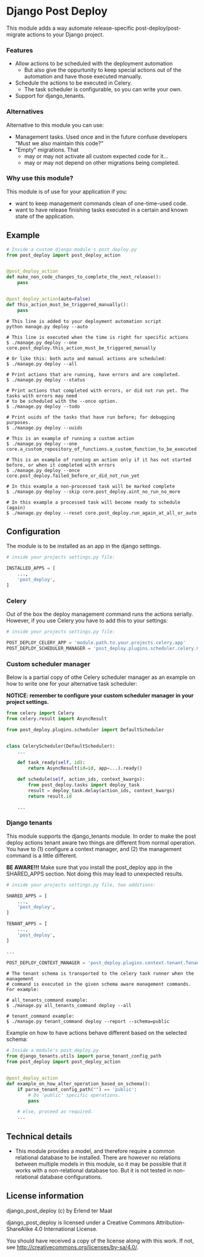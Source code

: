 Django Post Deploy
===

This module adds a way automate release-specific post-deploy/post-migrate actions to your Django project.

### Features

* Allow actions to be scheduled with the deployment automation
    * But also give the oppurtunity to keep special actions out of the automation and have those executed manually.
* Schedule the actions to be executed in Celery.
    * The task scheduler is configurable, so you can write your own.
* Support for django_tenants.

### Alternatives

Alternative to this module you can use:

* Management tasks. Used once and in the future confuse developers "Must we also maintain this code?"
* "Empty" migrations. That
    * may or may not activate all custom expected code for it...
    * may or may not depend on other migrations being completed.

### Why use this module?

This module is of use for your application if you:

* want to keep management commands clean of one-time-used code.
* want to have release finishing tasks executed in a certain and known state of the application.

## Example

```python
# Inside a custom django module's post_deploy.py
from post_deploy import post_deploy_action


@post_deploy_action
def make_non_code_changes_to_complete_the_next_release():
    pass


@post_deploy_action(auto=False)
def this_action_must_be_triggered_manually():
    pass
```

```shell
# This line is added to your deployment automation script
python manage.py deploy --auto
```

```shell
# This line is executed when the time is right for specific actions
$ ./manage.py deploy --one core.post_deploy.this_action_must_be_triggered_manually

# Or like this: both auto and manual actions are scheduled:
$ ./manage.py deploy --all

# Print actions that are running, have errors and are completed.
$ ./manage.py deploy --status

# Print actions that completed with errors, or did not run yet. The tasks with errors may need
# to be scheduled with the --once option.
$ ./manage.py deploy --todo

# Print uuids of the tasks that have run before; for debugging purposes.
$ ./manage.py deploy --uuids

# This is an example of running a custom action
$ ./manage.py deploy --one core.a_custom_repository_of_functions.a_custom_function_to_be_executed

# This is an example of running an action only if it has not started before, or when it completed with errors
$ ./manage.py deploy --once core.post_deploy.failed_before_or_did_not_run_yet

# In this example a non-processed task will be marked complete
$ ./manage.py deploy --skip core.post_deploy.aint_no_run_no_more

# In this example a processed task will become ready to schedule (again)
$ ./manage.py deploy --reset core.post_deploy.run_again_at_all_or_auto

```

## Configuration

The module is to be installed as an app in the django settings.

```python
# inside your projects settings.py file:

INSTALLED_APPS = [
    ...,
    'post_deploy',
]
```

### Celery

Out of the box the deploy management command runs the actions serially. However, if you use Celery you have to add this to your settings:

```python
# inside your projects settings.py file:

POST_DEPLOY_CELERY_APP = 'module.path.to.your.projects.celery.app'
POST_DEPLOY_SCHEDULER_MANAGER = 'post_deploy.plugins.scheduler.celery.CeleryScheduler'
```

### Custom scheduler manager

Below is a partial copy of othe Celery scheduler manager as an example on how to write one for your alternative task scheduler:

**NOTICE: remember to configure your custom scheduler manager in your project settings.**

```python
from celery import Celery
from celery.result import AsyncResult

from post_deploy.plugins.scheduler import DefaultScheduler


class CeleryScheduler(DefaultScheduler):
    ...

    def task_ready(self, id):
        return AsyncResult(id=id, app=...).ready()

    def schedule(self, action_ids, context_kwargs):
        from post_deploy.tasks import deploy_task
        result = deploy_task.delay(action_ids, context_kwargs)
        return result.id

    ...
```

### Django tenants

This module supports the django_tenants module. In order to make the post deploy actions tenant aware two things are different from normal operation. You have
to (1) configure a context manager, and (2) the management command is a little different.

**BE AWARE!!!** Make sure that you install the post_deploy app in the SHARED_APPS section. Not doing this may lead to unexpected results.

```python
# inside your projects settings.py file, two additions:

SHARED_APPS = [
    ...,
    'post_deploy',
]

TENANT_APPS = [
    ...,
    'post_deploy',
]

...

POST_DEPLOY_CONTEXT_MANAGER = 'post_deploy.plugins.context.tenant.TenantContext'
```

```shell
# The tenant schema is transported to the celery task runner when the management
# command is executed in the given schema aware management commands. For example:

# all_tenants_command example:
$ ./manage.py all_tenants_command deploy --all

# tenant_command example:
$ ./manage.py tenant_command deploy --report --schema=public
```

Example on how to have actions behave different based on the selected schema:

```python
# Inside a module's post_deploy.py
from django_tenants.utils import parse_tenant_config_path
from post_deploy import post_deploy_action


@post_deploy_action
def example_on_how_alter_operation_based_on_schema():
    if parse_tenant_config_path("") == 'public':
        # Do 'public' specific operations.
        pass

    # else, proceed as required.
    ...
```

## Technical details

* This module provides a model, and therefore require a common relational database to be installed. There are however no relations between multiple models in
  this module, so it may be possible that it works with a non-relational database too. But it is not tested in non-relational database configurations.

## License information

django_post_deploy (c) by Erlend ter Maat

django_post_deploy is licensed under a Creative Commons Attribution-ShareAlike 4.0 International License.

You should have received a copy of the license along with this work. If not, see <http://creativecommons.org/licenses/by-sa/4.0/>.
